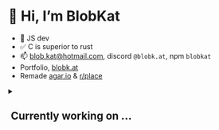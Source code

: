 # 👋 Hi, I’m BlobKat
- 👀 JS dev
- ✅ C is superior to rust
- 📫 blob.kat@hotmail.com, discord `@blobk.at`, npm `blobkat`
- Portfolio, [blobk.at](https://blobk.at)
- Remade [agar.io](https://agar.count.land) & [r/place](https://rplace.live)
<details>
  <summary><h2>&nbsp;Currently working on ...</h2></summary>
  <a href="https://www.youtube.com/watch?v=QB7ACr7pUuE">[redacted]</a>
</details>